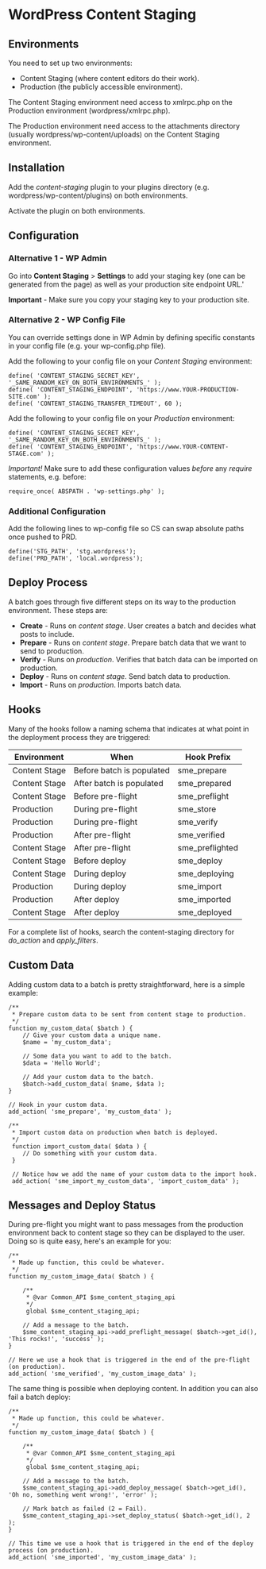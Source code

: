 WordPress Content Staging
=========================

Environments
------------

You need to set up two environments:

* Content Staging (where content editors do their work).
* Production (the publicly accessible environment).

The Content Staging environment need access to xmlrpc.php on the Production environment (wordpress/xmlrpc.php).

The Production environment need access to the attachments directory (usually wordpress/wp-content/uploads) on the Content Staging environment.

Installation
------------

Add the *content-staging* plugin to your plugins directory (e.g. wordpress/wp-content/plugins) on both environments.

Activate the plugin on both environments.

Configuration
-------------

### Alternative 1 - WP Admin

Go into **Content Staging** > **Settings** to add your staging key (one can be generated from the page) as well as your production site endpoint URL.'

**Important** - Make sure you copy your staging key to your production site.

### Alternative 2 - WP Config File

You can override settings done in WP Admin by defining specific constants in your config file (e.g. your wp-config.php file).

Add the following to your config file on your *Content Staging* environment:

	define( 'CONTENT_STAGING_SECRET_KEY', '_SAME_RANDOM_KEY_ON_BOTH_ENVIRONMENTS_' );
	define( 'CONTENT_STAGING_ENDPOINT', 'https://www.YOUR-PRODUCTION-SITE.com' );
	define( 'CONTENT_STAGING_TRANSFER_TIMEOUT', 60 );

Add the following to your config file on your *Production* environment:

	define( 'CONTENT_STAGING_SECRET_KEY', '_SAME_RANDOM_KEY_ON_BOTH_ENVIRONMENTS_' );
	define( 'CONTENT_STAGING_ENDPOINT', 'https://www.YOUR-CONTENT-STAGE.com' );

*Important!* Make sure to add these configuration values *before* any *require* statements, e.g. before:

	require_once( ABSPATH . 'wp-settings.php' );
### Additional Configuration

Add the following lines to wp-config file so CS can swap absolute paths once pushed to PRD.

	define('STG_PATH', 'stg.wordpress');
	define('PRD_PATH', 'local.wordpress');

Deploy Process
--------------

A batch goes through five different steps on its way to the production environment. These steps are:

* **Create** - Runs on *content stage*. User creates a batch and decides what posts to include.
* **Prepare** - Runs on *content stage*. Prepare batch data that we want to send to production.
* **Verify** - Runs on *production*. Verifies that batch data can be imported on production.
* **Deploy** - Runs on *content stage*. Send batch data to production.
* **Import** - Runs on *production*. Imports batch data.

Hooks
-----

Many of the hooks follow a naming schema that indicates at what point in the deployment process they are triggered:

| Environment   | When                      | Hook Prefix     |
| ------------- | ------------------------- | --------------- |
| Content Stage | Before batch is populated | sme_prepare     |
| Content Stage | After batch is populated  | sme_prepared    |
| Content Stage | Before pre-flight         | sme_preflight   |
| Production    | During pre-flight         | sme_store       |
| Production    | During pre-flight         | sme_verify      |
| Production    | After pre-flight          | sme_verified    |
| Content Stage | After pre-flight          | sme_preflighted |
| Content Stage | Before deploy             | sme_deploy      |
| Content Stage | During deploy             | sme_deploying   |
| Production    | During deploy             | sme_import      |
| Production    | After deploy              | sme_imported    |
| Content Stage | After deploy              | sme_deployed    |

For a complete list of hooks, search the content-staging directory for *do_action* and *apply_filters*.

Custom Data
-----------

Adding custom data to a batch is pretty straightforward, here is a simple example:

	/**
	 * Prepare custom data to be sent from content stage to production.
	 */
	function my_custom_data( $batch ) {
		// Give your custom data a unique name.
		$name = 'my_custom_data';

		// Some data you want to add to the batch.
		$data = 'Hello World';

		// Add your custom data to the batch.
		$batch->add_custom_data( $name, $data );
	}

	// Hook in your custom data.
	add_action( 'sme_prepare', 'my_custom_data' );

	/**
	 * Import custom data on production when batch is deployed.
	 */
	 function import_custom_data( $data ) {
	 	// Do something with your custom data.
	 }

	 // Notice how we add the name of your custom data to the import hook.
	 add_action( 'sme_import_my_custom_data', 'import_custom_data' );

Messages and Deploy Status
--------------------------

During pre-flight you might want to pass messages from the production environment back to content stage so they can be displayed to the user. Doing so is quite easy, here's an example for you:

	/**
	 * Made up function, this could be whatever.
	 */
	function my_custom_image_data( $batch ) {

		/**
         * @var Common_API $sme_content_staging_api
         */
         global $sme_content_staging_api;

		// Add a message to the batch.
		$sme_content_staging_api->add_preflight_message( $batch->get_id(), 'This rocks!', 'success' );
	}

	// Here we use a hook that is triggered in the end of the pre-flight (on production).
	add_action( 'sme_verified', 'my_custom_image_data' );

The same thing is possible when deploying content. In addition you can also fail a batch deploy:

	/**
	 * Made up function, this could be whatever.
	 */
	function my_custom_image_data( $batch ) {

        /**
         * @var Common_API $sme_content_staging_api
         */
         global $sme_content_staging_api;

		// Add a message to the batch.
		$sme_content_staging_api->add_deploy_message( $batch->get_id(), 'Oh no, something went wrong!', 'error' );

		// Mark batch as failed (2 = Fail).
		$sme_content_staging_api->set_deploy_status( $batch->get_id(), 2 );
	}

	// This time we use a hook that is triggered in the end of the deploy process (on production).
	add_action( 'sme_imported', 'my_custom_image_data' );
